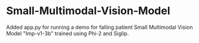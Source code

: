 # Small-Multimodal-Vision-Model
Added app.py for running a demo for falling patient
Small Multimodal Vision Model "Imp-v1-3b" trained using Phi-2 and Siglip.
